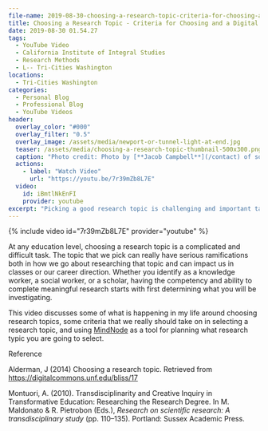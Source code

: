 ```yaml
---
file-name: 2019-08-30-choosing-a-research-topic-criteria-for-choosing-and-a-digital-tool.md
title: Choosing a Research Topic - Criteria for Choosing and a Digital Tool
date: 2019-08-30 01.54.27
tags:
  - YouTube Video
  - California Institute of Integral Studies
  - Research Methods
  - L-- Tri-Cities Washington
locations: 
  - Tri-Cities Washington
categories:
  - Personal Blog
  - Professional Blog
  - YouTube Videos
header:
  overlay_color: "#000"
  overlay_filter: "0.5"
  overlay_image: /assets/media/newport-or-tunnel-light-at-end.jpg
  teaser: /assets/media/choosing-a-research-topic-thumbnail-500x300.png
  caption: "Photo credit: Photo by [**Jacob Campbell**](/contact) of some of my family walking back through a tunnel after a visiting the beach in Newport Oregon."
  actions:
    - label: "Watch Video"
      url: "https://youtu.be/7r39mZb8L7E"
  video:
    id: iBmtlNkEnFI
    provider: youtube
excerpt: "Picking a good research topic is challenging and important task that students, social workers, and teachers have to do. How do we go figuring out what we should be researching?"
---
```


{% include video id="7r39mZb8L7E" provider="youtube" %}

At any education level, choosing a research topic is a complicated and difficult task. The topic that we pick can really have serious ramifications both in how we go about researching that topic and can impact us in classes or our career direction. Whether you identify as a knowledge worker, a social worker, or a scholar, having the competency and ability to complete meaningful research starts with first determining what you will be investigating.

This video discusses some of what is happening in my life around choosing research topics, some criteria that we really should take on in selecting a research topic, and using [MindNode](https://mindnode.com) as a tool for planning what research typic you are going to select.

Reference

Alderman, J (2014) Choosing a research topic. Retrieved from https://digitalcommons.unf.edu/bliss/17

Montuori, A. (2010). Transdisciplinarity and Creative Inquiry in Transformative Education: Researching the Research Degree. In M. Maldonato & R. Pietrobon (Eds.), _Research on scientific research: A transdisciplinary study_ (pp. 110–135). Portland: Sussex Academic Press.